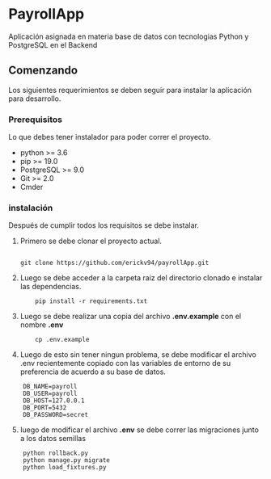 # PayrollApp

Aplicación asignada en materia base de datos con tecnologias Python y PostgreSQL en el Backend

## Comenzando
Los siguientes requerimientos se deben seguir para instalar la aplicación para desarrollo.


### Prerequisitos
Lo que debes tener instalador para poder correr el proyecto.

* python >= 3.6
* pip >= 19.0
* PostgreSQL >= 9.0
* Git >= 2.0
* Cmder 


### instalación

Después de cumplir todos los requisitos se debe instalar.

1. Primero se debe clonar el proyecto actual.
    ```

    git clone https://github.com/erickv94/payrollApp.git

    ```
2. Luego se debe acceder a la carpeta raiz del directorio clonado e instalar las dependencias.
    ```
        pip install -r requirements.txt
    ```
3. Luego se debe realizar una copia del archivo **.env.example**  con el nombre **.env**
    ```
        cp .env.example
    ```



4. Luego de esto sin tener ningun problema, se debe modificar el archivo .env recientemente copiado 
con las variables de entorno de su preferencia de acuerdo a su base de datos.

```
    DB_NAME=payroll
    DB_USER=payroll
    DB_HOST=127.0.0.1
    DB_PORT=5432
    DB_PASSWORD=secret

```
5. luego de modificar el archivo **.env** se debe correr las migraciones junto a los datos semillas

```
    python rollback.py
    python manage.py migrate
    python load_fixtures.py
```
